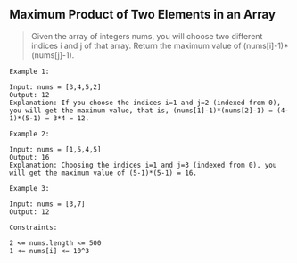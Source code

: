 ## Maximum Product of Two Elements in an Array

> Given the array of integers nums, you will choose two different indices i and j of that array. Return the maximum value of (nums[i]-1)*(nums[j]-1).
 
```
Example 1:

Input: nums = [3,4,5,2]
Output: 12 
Explanation: If you choose the indices i=1 and j=2 (indexed from 0), you will get the maximum value, that is, (nums[1]-1)*(nums[2]-1) = (4-1)*(5-1) = 3*4 = 12. 
```
```
Example 2:

Input: nums = [1,5,4,5]
Output: 16
Explanation: Choosing the indices i=1 and j=3 (indexed from 0), you will get the maximum value of (5-1)*(5-1) = 16.
```
```
Example 3:

Input: nums = [3,7]
Output: 12
```
```
Constraints:

2 <= nums.length <= 500
1 <= nums[i] <= 10^3
```
